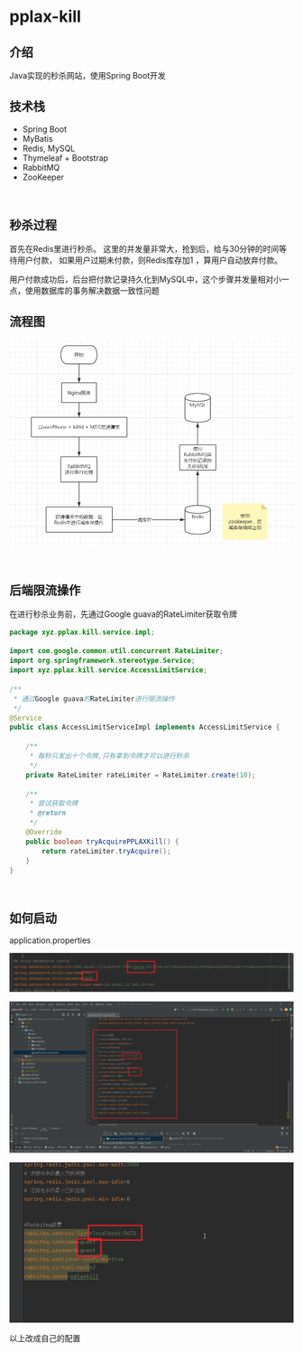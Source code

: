 # pplax-kill

## 介绍

Java实现的秒杀网站，使用Spring Boot开发

## 技术栈

* Spring Boot
* MyBatis
* Redis, MySQL
* Thymeleaf + Bootstrap
* RabbitMQ
* ZooKeeper

‍

## 秒杀过程

首先在Redis里进行秒杀。 这里的并发量非常大，抢到后，给与30分钟的时间等待用户付款， 如果用户过期未付款，则Redis库存加1 ，算用户自动放弃付款。

用户付款成功后，后台把付款记录持久化到MySQL中，这个步骤并发量相对小一点，使用数据库的事务解决数据一致性问题

## 流程图

​![image](assets/image-20230910193134-o7s49f1.png)​

‍

## 后端限流操作

在进行秒杀业务前，先通过Google guava的RateLimiter获取令牌

```java
package xyz.pplax.kill.service.impl;

import com.google.common.util.concurrent.RateLimiter;
import org.springframework.stereotype.Service;
import xyz.pplax.kill.service.AccessLimitService;

/**
 * 通过Google guava的RateLimiter进行限流操作
 */
@Service
public class AccessLimitServiceImpl implements AccessLimitService {

    /**
     * 每秒只发出十个令牌,只有拿到令牌才可以进行秒杀
     */
    private RateLimiter rateLimiter = RateLimiter.create(10);

    /**
     * 尝试获取令牌
     * @return
     */
    @Override
    public boolean tryAcquirePPLAXKill() {
        return rateLimiter.tryAcquire();
    }
}

```

‍

## 如何启动

application.properties

​![image](assets/image-20230910194641-ovjtmyo.png)​

​​![image](assets/image-20230910194625-4fjhy1h.png)​​

​![image](assets/image-20230910194610-7oqdykq.png)​

以上改成自己的配置

